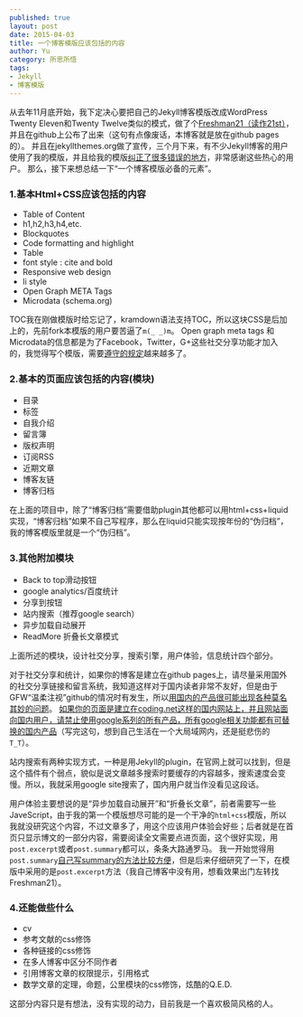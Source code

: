 ```yaml
---
published: true
layout: post
date: 2015-04-03
title: 一个博客模版应该包括的内容
author: Yu
category: 所思所悟
tags:
- Jekyll
- 博客模版
---
```


从去年11月底开始，我下定决心要把自己的Jekyll博客模版改成WordPress Twenty Eleven和Twenty Twelve类似的模式，做了个[Freshman21（读作21st）](https://github.com/yulijia/freshman21/ "Freshman21")，并且在github上公布了出来（这句有点像废话，本博客就是放在github pages的）。
并且在jekyllthemes.org做了宣传，三个月下来，有不少Jekyll博客的用户使用了我的模版，并且给我的模版[纠正了很多错误的地方](https://github.com/yulijia/freshman21/issues?q=is%3Aissue+is%3Aclosed "closed issues")，非常感谢这些热心的用户。
那么，接下来想总结一下“一个博客模版必备的元素”。

### 1.基本Html+CSS应该包括的内容

- Table of Content
- h1,h2,h3,h4,etc.
- Blockquotes
- Code formatting and highlight
- Table
- font style : cite and bold 
- Responsive web design
- li style
- Open Graph META Tags
- Microdata (schema.org)

TOC我在刚做模版时给忘记了，kramdown语法支持TOC，所以这块CSS是后加上的，先前fork本模版的用户要苦逼了`m(_ _)m`。
Open graph meta tags 和Microdata的信息都是为了Facebook，Twitter，G+这些社交分享功能才加入的，我觉得写个模版，需要[遵守的规定](http://www.zhangxinxu.com/wordpress/?p=2058 "HTML5扩展之微数据与丰富网页摘要")越来越多了。


### 2.基本的页面应该包括的内容(模块)

- 目录
- 标签
- 自我介绍
- 留言簿
- 版权声明
- 订阅RSS
- 近期文章
- 博客友链
- 博客归档

在上面的项目中，除了“博客归档”需要借助plugin其他都可以用html+css+liquid实现，“博客归档”如果不自己写程序，那么在liquid只能实现按年份的“伪归档”，我的博客模版里就是一个“伪归档”。

### 3.其他附加模块

- Back to top滑动按钮
- google analytics/百度统计
- 分享到按钮
- 站内搜索（推荐google search）
- 异步加载自动展开
- ReadMore 折叠长文章模式

上面所述的模块，设计社交分享，搜索引擎，用户体验，信息统计四个部分。

对于社交分享和统计，如果你的博客是建立在github pages上，请尽量采用国外的社交分享链接和留言系统，我知道这样对于国内读者非常不友好，但是由于GFW<q>温柔注视</q>github的情况时有发生，所以[用国内的产品很可能出现各种莫名其妙的问题](http://yulijia.net/cn/%E7%BD%91%E7%BB%9C%E8%A7%82%E5%AF%9F/2014/12/28/baidu-cdn.html)。
<u>如果你的页面是建立在coding.net这样的国内网站上，并且网站面向国内用户，请禁止使用google系列的所有产品，所有google相关功能都有可替换的国内产品</u>（写完这句，想到自己生活在一个大局域网内，还是挺悲伤的`T_T`）。

站内搜索有两种实现方式，一种是用Jekyll的plugin，在官网上就可以找到，但是这个插件有个弱点，貌似是说文章越多搜索时要缓存的内容越多，搜索速度会变慢。所以，我就采用google site搜索了，国内用户就当作没看见这段话。

用户体验主要想说的是“异步加载自动展开”和“折叠长文章”，前者需要写一些JaveScript，由于我的第一个模版想尽可能的是一个干净的`html+css`模版，所以我就没研究这个内容，不过文章多了，用这个应该用户体验会好些；后者就是在首页只显示博文的一部分内容，需要阅读全文需要点进页面，这个很好实现，用`post.excerpt`或者`post.summary`都可以，条条大路通罗马。
我一开始觉得用`post.summary`[自己写summary的方法比较方便](http://yulijia.net/freshman21/howto/2015/01/18/how-to-create-post-summary.html "How to creat post summary")，但是后来仔细研究了一下，在模版中采用的是`post.excerpt`方法（我自己博客中没有用，想看效果出门左转找Freshman21）。

### 4.还能做些什么

- cv
- 参考文献的css修饰
- 各种链接的css修饰
- 在多人博客中区分不同作者
- 引用博客文章的权限提示，引用格式
- 数学文章的定理，命题，公里模块的css修饰，炫酷的Q.E.D.

这部分内容只是有想法，没有实现的动力，目前我是一个喜欢极简风格的人。
